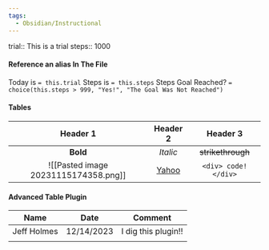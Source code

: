 ```yaml
---
tags:
  - Obsidian/Instructional
---
```

trial:: This is a trial
steps:: 1000

#### Reference an alias In The File
Today is `= this.trial`
Steps is `= this.steps`
Steps Goal Reached? `= choice(this.steps > 999, "Yes!", "The Goal Was Not Reached")`

#### Tables

|    Header 1   | Header 2 | Header 3 |
|  :---------:  | :-----------: | :----------: |
| **Bold** | *Italic* | ~~strikethrough~~ |
| ![[Pasted image 20231115174358.png]] | [Yahoo](https:///www.yahoo.com) | `<div> code! </div>` |

#### Advanced Table Plugin
|    Name     |    Date    |       Comment       |
|:-----------:|:----------:|:-------------------:|
| Jeff Holmes | 12/14/2023 | I dig this plugin!! |
|             |            |                     |

